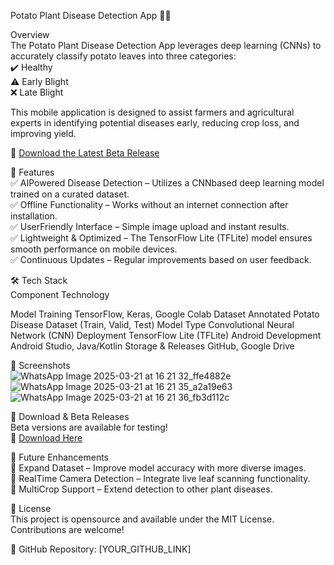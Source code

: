 Potato Plant Disease Detection App 🌱📱  

 Overview  
The Potato Plant Disease Detection App leverages deep learning (CNNs) to accurately classify potato leaves into three categories:  
✔️ Healthy  
⚠️ Early Blight  
❌ Late Blight  

This mobile application is designed to assist farmers and agricultural experts in identifying potential diseases early, reducing crop loss, and improving yield.  

🔗 [Download the Latest Beta Release](https://github.com/forever1ce/New-Blight/releases)  



 📌 Features  
✅ AIPowered Disease Detection – Utilizes a CNNbased deep learning model trained on a curated dataset.  
✅ Offline Functionality – Works without an internet connection after installation.  
✅ UserFriendly Interface – Simple image upload and instant results.  
✅ Lightweight & Optimized – The TensorFlow Lite (TFLite) model ensures smooth performance on mobile devices.  
✅ Continuous Updates – Regular improvements based on user feedback.  



 🛠️ Tech Stack  
 Component  Technology 

 Model Training  TensorFlow, Keras, Google Colab 
 Dataset  Annotated Potato Disease Dataset (Train, Valid, Test) 
 Model Type  Convolutional Neural Network (CNN) 
 Deployment  TensorFlow Lite (TFLite) 
 Android Development  Android Studio, Java/Kotlin 
 Storage & Releases  GitHub, Google Drive 



 📸 Screenshots  
![WhatsApp Image 2025-03-21 at 16 21 32_ffe4882e](https://github.com/user-attachments/assets/1901373d-f477-4e4f-9aef-e9cb275138b3)
![WhatsApp Image 2025-03-21 at 16 21 35_a2a19e63](https://github.com/user-attachments/assets/da2744e2-2102-43cd-8713-34afdb29d2f9)
![WhatsApp Image 2025-03-21 at 16 21 36_fb3d112c](https://github.com/user-attachments/assets/0f17f2d1-7fa1-48ae-ba8f-35c2d1a74239)




 🚀 Download & Beta Releases  
Beta versions are available for testing!  
🔗 [Download Here](https://github.com/forever1ce/New-Blight/releases)  



 📢 Future Enhancements  
📌 Expand Dataset – Improve model accuracy with more diverse images.  
📌 RealTime Camera Detection – Integrate live leaf scanning functionality.  
📌 MultiCrop Support – Extend detection to other plant diseases.  



 📜 License  
This project is opensource and available under the MIT License. Contributions are welcome!  

📌 GitHub Repository: [YOUR_GITHUB_LINK]  

